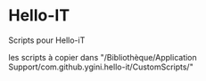 # Hello-IT
Scripts pour Hello-iT

les scripts à copier dans "/Bibliothèque/Application Support/com.github.ygini.hello-it/CustomScripts/" 
